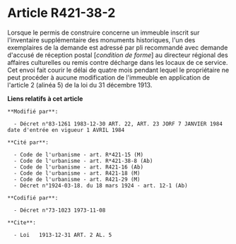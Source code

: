 # Article R421-38-2

Lorsque le permis de construire concerne un immeuble inscrit sur l'inventaire supplémentaire des monuments historiques, l'un
des exemplaires de la demande est adressé par pli recommandé avec demande d'accusé de réception postal [*condition de forme*]
au directeur régional des affaires culturelles ou remis contre décharge dans les locaux de ce service. Cet envoi fait courir
le délai de quatre mois pendant lequel le propriétaire ne peut procéder à aucune modification de l'immeuble en application de
l'article 2 (alinéa 5) de la loi du 31 décembre 1913.

**Liens relatifs à cet article**

	**Modifié par**:

	  - Décret n°83-1261 1983-12-30 ART. 22, ART. 23 JORF 7 JANVIER 1984 date d'entrée en vigueur 1 AVRIL 1984

	**Cité par**:

	  - Code de l'urbanisme - art. R*421-15 (M)
	  - Code de l'urbanisme - art. R*421-38-8 (Ab)
	  - Code de l'urbanisme - art. R421-16 (Ab)
	  - Code de l'urbanisme - art. R421-18 (M)
	  - Code de l'urbanisme - art. R421-29 (M)
	  - Décret n°1924-03-18. du 18 mars 1924 - art. 12-1 (Ab)

	**Codifié par**:

	  - Décret n°73-1023 1973-11-08

	**Cite**:

	  - Loi   1913-12-31 ART. 2 AL. 5
